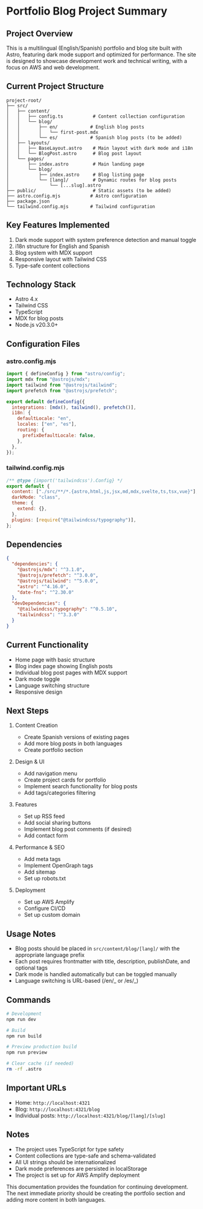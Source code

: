 # Portfolio Blog Project Summary

## Project Overview

This is a multilingual (English/Spanish) portfolio and blog site built with Astro, featuring dark mode support and optimized for performance. The site is designed to showcase development work and technical writing, with a focus on AWS and web development.

## Current Project Structure

```
project-root/
├── src/
│   ├── content/
│   │   ├── config.ts           # Content collection configuration
│   │   └── blog/
│   │       ├── en/            # English blog posts
│   │       │   └── first-post.mdx
│   │       └── es/            # Spanish blog posts (to be added)
│   ├── layouts/
│   │   ├── BaseLayout.astro    # Main layout with dark mode and i18n
│   │   └── BlogPost.astro      # Blog post layout
│   └── pages/
│       ├── index.astro         # Main landing page
│       └── blog/
│           ├── index.astro     # Blog listing page
│           └── [lang]/         # Dynamic routes for blog posts
│               └── [...slug].astro
├── public/                     # Static assets (to be added)
├── astro.config.mjs           # Astro configuration
├── package.json
└── tailwind.config.mjs        # Tailwind configuration
```

## Key Features Implemented

1. Dark mode support with system preference detection and manual toggle
2. i18n structure for English and Spanish
3. Blog system with MDX support
4. Responsive layout with Tailwind CSS
5. Type-safe content collections

## Technology Stack

- Astro 4.x
- Tailwind CSS
- TypeScript
- MDX for blog posts
- Node.js v20.3.0+

## Configuration Files

### astro.config.mjs

```javascript
import { defineConfig } from "astro/config";
import mdx from "@astrojs/mdx";
import tailwind from "@astrojs/tailwind";
import prefetch from "@astrojs/prefetch";

export default defineConfig({
  integrations: [mdx(), tailwind(), prefetch()],
  i18n: {
    defaultLocale: "en",
    locales: ["en", "es"],
    routing: {
      prefixDefaultLocale: false,
    },
  },
});
```

### tailwind.config.mjs

```javascript
/** @type {import('tailwindcss').Config} */
export default {
  content: ["./src/**/*.{astro,html,js,jsx,md,mdx,svelte,ts,tsx,vue}"],
  darkMode: "class",
  theme: {
    extend: {},
  },
  plugins: [require("@tailwindcss/typography")],
};
```

## Dependencies

```json
{
  "dependencies": {
    "@astrojs/mdx": "^3.1.0",
    "@astrojs/prefetch": "^3.0.0",
    "@astrojs/tailwind": "^5.0.0",
    "astro": "^4.16.0",
    "date-fns": "^2.30.0"
  },
  "devDependencies": {
    "@tailwindcss/typography": "^0.5.10",
    "tailwindcss": "^3.3.0"
  }
}
```

## Current Functionality

- Home page with basic structure
- Blog index page showing English posts
- Individual blog post pages with MDX support
- Dark mode toggle
- Language switching structure
- Responsive design

## Next Steps

1. Content Creation

   - Create Spanish versions of existing pages
   - Add more blog posts in both languages
   - Create portfolio section

2. Design & UI

   - Add navigation menu
   - Create project cards for portfolio
   - Implement search functionality for blog posts
   - Add tags/categories filtering

3. Features

   - Set up RSS feed
   - Add social sharing buttons
   - Implement blog post comments (if desired)
   - Add contact form

4. Performance & SEO

   - Add meta tags
   - Implement OpenGraph tags
   - Add sitemap
   - Set up robots.txt

5. Deployment
   - Set up AWS Amplify
   - Configure CI/CD
   - Set up custom domain

## Usage Notes

- Blog posts should be placed in `src/content/blog/[lang]/` with the appropriate language prefix
- Each post requires frontmatter with title, description, publishDate, and optional tags
- Dark mode is handled automatically but can be toggled manually
- Language switching is URL-based (/en/_ or /es/_)

## Commands

```bash
# Development
npm run dev

# Build
npm run build

# Preview production build
npm run preview

# Clear cache (if needed)
rm -rf .astro
```

## Important URLs

- Home: `http://localhost:4321`
- Blog: `http://localhost:4321/blog`
- Individual posts: `http://localhost:4321/blog/[lang]/[slug]`

## Notes

- The project uses TypeScript for type safety
- Content collections are type-safe and schema-validated
- All UI strings should be internationalized
- Dark mode preferences are persisted in localStorage
- The project is set up for AWS Amplify deployment

This documentation provides the foundation for continuing development. The next immediate priority should be creating the portfolio section and adding more content in both languages.
